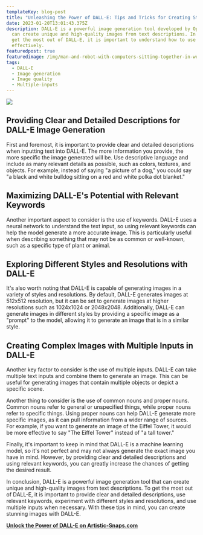 ```yaml
---
templateKey: blog-post
title: "Unleashing the Power of DALL-E: Tips and Tricks for Creating Stunning Images"
date: 2023-01-20T13:01:43.375Z
description: DALL-E is a powerful image generation tool developed by OpenAI that
  can create unique and high-quality images from text descriptions. In order to
  get the most out of DALL-E, it is important to understand how to use it
  effectively.
featuredpost: true
featuredimage: /img/man-and-robot-with-computers-sitting-together-in-workplace.jpg
tags:
  - DALL-E
  - Image generation
  - Image quality
  - Multiple-inputs
---
```

![](/img/man-and-robot-with-computers-sitting-together-in-workplace.jpg)

## Providing Clear and Detailed Descriptions for DALL-E Image Generation

First and foremost, it is important to provide clear and detailed descriptions when inputting text into DALL-E. The more information you provide, the more specific the image generated will be. Use descriptive language and include as many relevant details as possible, such as colors, textures, and objects. For example, instead of saying "a picture of a dog," you could say "a black and white bulldog sitting on a red and white polka dot blanket."

## Maximizing DALL-E's Potential with Relevant Keywords

Another important aspect to consider is the use of keywords. DALL-E uses a neural network to understand the text input, so using relevant keywords can help the model generate a more accurate image. This is particularly useful when describing something that may not be as common or well-known, such as a specific type of plant or animal.

## Exploring Different Styles and Resolutions with DALL-E

It's also worth noting that DALL-E is capable of generating images in a variety of styles and resolutions. By default, DALL-E generates images at 512x512 resolution, but it can be set to generate images at higher resolutions such as 1024x1024 or 2048x2048. Additionally, DALL-E can generate images in different styles by providing a specific image as a "prompt" to the model, allowing it to generate an image that is in a similar style.

## Creating Complex Images with Multiple Inputs in DALL-E

Another key factor to consider is the use of multiple inputs. DALL-E can take multiple text inputs and combine them to generate an image. This can be useful for generating images that contain multiple objects or depict a specific scene.

Another thing to consider is the use of common nouns and proper nouns. Common nouns refer to general or unspecified things, while proper nouns refer to specific things. Using proper nouns can help DALL-E generate more specific images, as it can pull information from a wider range of sources. For example, if you want to generate an image of the Eiffel Tower, it would be more effective to say "The Eiffel Tower" instead of "a tall tower."

Finally, it's important to keep in mind that DALL-E is a machine learning model, so it's not perfect and may not always generate the exact image you have in mind. However, by providing clear and detailed descriptions and using relevant keywords, you can greatly increase the chances of getting the desired result.

In conclusion, DALL-E is a powerful image generation tool that can create unique and high-quality images from text descriptions. To get the most out of DALL-E, it is important to provide clear and detailed descriptions, use relevant keywords, experiment with different styles and resolutions, and use multiple inputs when necessary. With these tips in mind, you can create stunning images with DALL-E.

**[Unlock the Power of DALL-E on Artistic-Snaps.com](http://artistic-snaps.com/)**